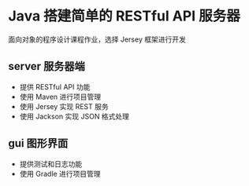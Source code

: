 # Java 搭建简单的 RESTful API 服务器

面向对象的程序设计课程作业，选择 Jersey 框架进行开发

## server 服务器端

- 提供 RESTful API 功能
- 使用 Maven 进行项目管理
- 使用 Jersey 实现 REST 服务
- 使用 Jackson 实现 JSON 格式处理

## gui 图形界面

- 提供测试和日志功能
- 使用 Gradle 进行项目管理


